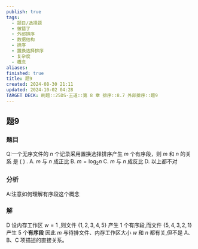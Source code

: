 ```yaml
---
publish: true
tags:
  - 题目/选择题
  - 做错了
  - 外部排序
  - 数据结构
  - 排序
  - 置换选择排序
  - 复杂度
  - 概念
aliases: 
finished: true
title: 题9
created: 2024-08-30 21:11
updated: 2024-10-02 04:28
TARGET DECK: 刷题::25DS-王道::第 8 章 排序::8.7 外部排序::题9
---
```

## 题9
### 题目
Q:一个无序文件的 $n$ 个记录采用置换选择排序产生 $m$ 个有序段，则 $m$ 和 $n$ 的关系 是 ( ) .
A. $m$ 与 $n$ 成正比 B. $m = {\log }_{2}n$
C. $m$ 与 $n$ 成反比 D. 以上都不对
### 分析
A:注意如何理解有序段这个概念
### 解
D
设内存工作区 $w = 1$ ,则文件 $\{ 1,2,3,4,5\}$ 产生 1 个有序段,而文件 $\{ 5,4,3,2,1\}$ 产生 5 个**有序段**
因此 $m$ 与待排文件、内存工作区大小 $w$ 和 $n$ 都有关,但不是 A、B、C 项描述的直接关系。


